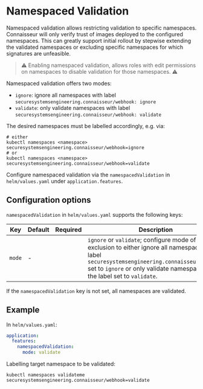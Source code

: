 # Namespaced Validation

Namespaced validation allows restricting validation to specific namespaces.
Connaisseur will only verify trust of images deployed to the configured namespaces.
This can greatly support initial rollout by stepwise extending the validated namespaces or excluding specific namespaces for which signatures are unfeasible.

> :warning: Enabling namespaced validation, allows roles with edit permissions on namespaces to disable validation for those namespaces. :warning:

Namespaced validation offers two modes:

- `ignore`: ignore all namespaces with label `securesystemsengineering.connaisseur/webhook: ignore`
- `validate`: only validate namespaces with label `securesystemsengineering.connaisseur/webhook: validate`

The desired namespaces must be labelled accordingly, e.g. via:

```
# either
kubectl namespaces <namespace> securesystemsengineering.connaisseur/webhook=ignore
# or
kubectl namespaces <namespace> securesystemsengineering.connaisseur/webhook=validate
```

Configure namespaced validation via the `namespacedValidation` in `helm/values.yaml` under `application.features`.

## Configuration options

`namespacedValidation` in `helm/values.yaml` supports the following keys:

| Key | Default | Required | Description |
| - | - | - | - |
| `mode` | - | | `ignore` or `validate`; configure mode of exclusion to either ignore all namespaces with label `securesystemsengineering.connaisseur/webhook` set to `ignore` or only validate namespaces with the label set to `validate`. |

If the `namespacedValidation` key is not set, all namespaces are validated.

## Example

In `helm/values.yaml`:

```yaml
application:
  features:
    namespacedValidation:
      mode: validate
```

Labelling target namespace to be validated:

```
kubectl namespaces validateme securesystemsengineering.connaisseur/webhook=validate
```

